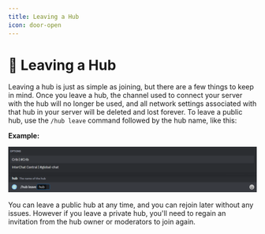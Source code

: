 ```yaml
---
title: Leaving a Hub
icon: door-open
---
```


# 🚪 Leaving a Hub

Leaving a hub is just as simple as joining, but there are a few things to keep in mind. Once you leave a hub, the channel used to connect your server with the hub will no longer be used, and all network settings associated with that hub in your server will be deleted and lost forever. To leave a public hub, use the `/hub leave` command followed by the hub name, like this:

**Example:**

![](../images/HubLeave.png)

You can leave a public hub at any time, and you can rejoin later without any issues. However if you leave a private hub, you'll need to regain an invitation from the hub owner or moderators to join again.
